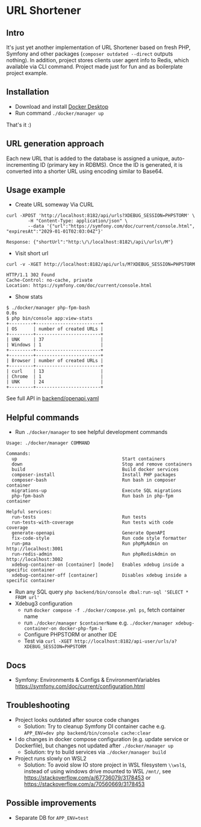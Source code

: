 # URL Shortener

## Intro
It's just yet another implementation of URL Shortener based on fresh PHP, Symfony and other packages (`composer outdated --direct` outputs nothing).
In addition, project stores clients user agent info to Redis, which available via CLI command.
Project made just for fun and as boilerplate project example.

## Installation
- Download and install [Docker Desktop](https://www.docker.com/products/docker-desktop)
- Run command `./docker/manager up`

That's it :)

## URL generation approach
Each new URL that is added to the database is assigned a unique, auto-incrementing ID (primary key in RDBMS).
Once the ID is generated, it is converted into a shorter URL using encoding similar to Base64.

## Usage example
* Create URL someway
Via CURL 
```
curl -XPOST 'http://localhost:8182/api/urls?XDEBUG_SESSION=PHPSTORM' \
        -H "Content-Type: application/json" \
        --data '{"url":"https://symfony.com/doc/current/console.html", "expiresAt":"2029-01-01T02:03:04Z"}'

Response: {"shortUrl":"http:\/\/localhost:8182\/api\/urls\/M"}
```
* Visit short url
```
curl -v -XGET http://localhost:8182/api/urls/M?XDEBUG_SESSION=PHPSTORM

HTTP/1.1 302 Found
Cache-Control: no-cache, private
Location: https://symfony.com/doc/current/console.html
```
* Show stats
```
$ ./docker/manager php-fpm-bash                                                                                                0.0s
$ php bin/console app:view-stats
+---------+------------------------+
| OS      | number of created URLs |
+---------+------------------------+
| UNK     | 37                     |
| Windows | 1                      |
+---------+------------------------+
+---------+------------------------+
| Browser | number of created URLs |
+---------+------------------------+
| curl    | 13                     |
| Chrome  | 1                      |
| UNK     | 24                     |
+---------+------------------------+
```

See full API in [backend/openapi.yaml](backend/openapi.yaml)

## Helpful commands
* Run `./docker/manager` to see helpful development commands
```
Usage: ./docker/manager COMMAND

Commands:
  up                                       Start containers
  down                                     Stop and remove containers
  build                                    Build docker services
  composer-install                         Install PHP packages
  composer-bash                            Run bash in composer container
  migrations-up                            Execute SQL migrations
  php-fpm-bash                             Run bash in php-fpm container

Helpful services:
  run-tests                                Run tests
  run-tests-with-coverage                  Run tests with code coverage
  generate-openapi                         Generate OpenAPI
  fix-code-style                           Run code style formatter
  run-pma                                  Run phpMyAdmin on http://localhost:3001
  run-redis-admin                          Run phpRedisAdmin on http://localhost:3002
  xdebug-container-on [container] [mode]   Enables xdebug inside a specific container
  xdebug-container-off [container]         Disables xdebug inside a specific container
```
* Run any SQL query `php backend/bin/console dbal:run-sql 'SELECT * FROM url'`
* Xdebug3 configuration
  * run `docker compose -f ./docker/compose.yml ps`, fetch container name
  * run `./docker/manager $containerName` e.g. `./docker/manager xdebug-container-on docker-php-fpm-1`
  * Configure PHPSTORM or another IDE
  * Test via `curl -XGET http://localhost:8182/api-user/urls/a?XDEBUG_SESSION=PHPSTORM`

## Docs
* Symfony: Environments & Configs & EnvironmentVariables https://symfony.com/doc/current/configuration.html

## Troubleshooting
* Project looks outdated after source code changes
  * Solution: Try to cleanup Symfony DI container cache e.g. `APP_ENV=dev php backend/bin/console cache:clear`
* I do changes in docker compose configuration (e.g. update service or Dockerfile), but changes not updated after 
  `./docker/manager up`
  * Solution: try to build services via `./docker/manager build`
* Project runs slowly on WSL2
    * Solution: To avoid slow IO store project in WSL filesystem `\\wsl$`, instead of using windows drive mounted to WSL `/mnt/`,
  see https://stackoverflow.com/a/67736079/3178453 or https://stackoverflow.com/a/70560669/3178453

## Possible improvements
* Separate DB for `APP_ENV=test`
